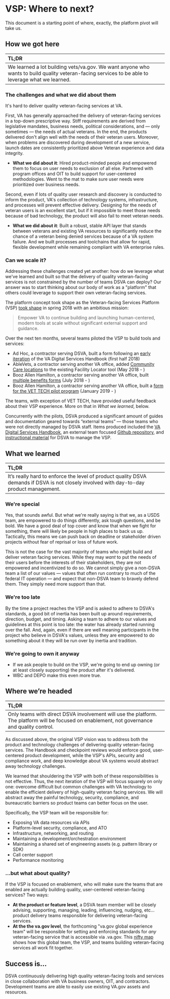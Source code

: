 # VSP: Where to next?
This document is a starting point of where, exactly, the platform pivot will take us.

## How we got here


| **TL;DR**|
|:---|
|We learned a lot building vets/va.gov. We want anyone who wants to build quality veteran-facing services to be able to leverage what we learned.|

### The challenges and what we did about them

It's hard to deliver quality veteran-facing services at VA.

First, VA has generally approached the delivery of veteran-facing services in a top-down prescriptive way. Stiff requirements are derived from legislative mandates, business needs, political considerations, and — only sometimes — the needs of actual veterans. In the end, the products delivered don't align well with the needs of their veteran users. Moreover, when problems are discovered during development of a new service, launch dates are consistently prioritized above Veteran experience and data integrity.

 - **What we did about it**: Hired product-minded people and empowered them to focus on user needs to exclusion of all else. Partnered with program offices and OIT to build support for user-centered methodologies. Went to the mat to make sure user needs were prioritized over business needs. 

Second, even if lots of quality user research and discovery is conducted to inform the product, VA's collection of technology systems, infrastructure, and processes will prevent effective delivery. Designing for the needs of veteran users is an excellent start, but if it impossible to meet those needs because of bad technology, the product will also fail to meet veteran needs.

 - **What we did about it**: Built a robust, stable API layer that stands between veterans and existing VA resources to significantly reduce the chance of a veteran being denied services because of a VA system failure. And we built processes and toolchains that allow for rapid, flexible development while remaining compliant with VA enterprise rules.

### Can we scale it?

Addressing these challenges created yet another: how do we leverage what we've learned and built so that the delivery of quality veteran-facing services is not constrained by the number of teams DSVA can deploy? Our answer was to start thinking about our body of work as a "platform" that others could leverage to support their own veteran-facing services.

The platform concept took shape as the Veteran-facing Services Platform (VSP) [took shape](https://github.com/department-of-veterans-affairs/vets.gov-team/blob/master/Work%20Practices/Platform-Support/background/old-dsva-platform-project-readme.md#background) in spring 2018 with an ambitious mission:

> Empower VA to continue building and launching human-centered, modern tools at scale without significant external support and guidance.

Over the next ten months, several teams piloted the VSP to build tools and services:

 - Ad Hoc, a contractor serving DSVA, built a form following an [early iteration](https://github.com/department-of-veterans-affairs/va-digital-services-platform-docs) of the VA Digital Services Handbook (first half 2018)
 - AbleVets, a contractor serving another VA office, added [Community Care locations](https://github.com/department-of-veterans-affairs/vets.gov-team/tree/master/Products/Facilities_Locator/community_care) to the existing Facility Locator tool (May 2018 - )
 - Booz Allen Hamilton, a contractor serving another VA office, built [multiple benefits forms](https://github.com/department-of-veterans-affairs/vets.gov-team/blob/master/Work%20Practices/Platform-Support/research/pilot-3.md) (July 2018 - )
 - Booz Allen Hamilton, a contractor serving another VA office, built a [form for the VET TECH pilot program](https://github.com/department-of-veterans-affairs/vets.gov-team/tree/master/Products/Education%20Benefits/0994) (January 2019 - )

The teams, with exception of VET TECH, have provided useful feedback about their VSP experience. More on that in _What we learned_, below.

Concurrently with the pilots, DSVA produced a significant amount of guides and documentation geared towards “external teams” — those teams who were not directly managed by DSVA staff. Items produced included the [VA Digital Services Handbook](https://department-of-veterans-affairs.github.io/va-digital-service-handbook/), an external team focused [Github repository](https://github.com/department-of-veterans-affairs/vets-external-teams), and [instructional material](https://github.com/department-of-veterans-affairs/vets.gov-team/tree/master/Work%20Practices/Platform-Support) for DSVA to manage the VSP.

## What we learned

| **TL;DR**|
|:---|
|It’s really hard to enforce the level of product quality DSVA demands if DSVA is not closely involved with day-to-day product management.|

### We're special
Yes, that sounds awful. But what we're really saying is that we, as a USDS team, are empowered to do things differently, ask tough questions, and be bold. We have a good deal of top cover and know that when we fight for something, there will likely be people in high places to back us up. Tactically, this means we can push back on deadline or stakeholder driven projects without fear of reprisal or loss of future work.

This is not the case for the vast majority of teams who might build and deliver veteran facing services. While they may _want_ to put the needs of their users before the interests of their stakeholders, they are not empowered and incentivized to do so. We cannot simply give a non-DSVA team a list of our values — values that often run contrary to much of the federal IT operation — and expect that non-DSVA team to bravely defend them. They simply need more support than that.

 
### We're too late
By the time a project reaches the VSP and is asked to adhere to DSVA's standards, a good bit of inertia has been built up around requirements, direction, budget, and timing. Asking a team to adhere to our values and guidelines at this point is too late: the water has already started running over the fall. And, again, even if there are well meaning participants in the project who believe in DSVA's values, unless they are empowered to do something about it they will be run over by inertia and tradition.

### We're going to own it anyway

- If we ask people to build on the VSP, we're going to end up owning (or at least closely supporting) the product after it's delivered.
- WBC and DEPO make this even more true.

  
## Where we’re headed


| **TL;DR**|
|:---|
|Only teams with direct DSVA involvement will use the platform. The platform will be focused on enablement, not governance and quality control.|

As discussed above, the original VSP vision was to address both the product and technology challenges of delivering quality veteran-facing services. The Handbook and checkpoint reviews would enforce good, user-centered product development, while the VSP's APIs, security and compliance work, and deep knowledge about VA systems would abstract away technology challenges.

We learned that shouldering the VSP with both of these responsibilities is not effective. Thus, the next iteration of the VSP will focus squarely on only one: overcome difficult but common challenges with VA technology to enable the efficient delivery of high-quality veteran facing services. We will abstract away the painful technology, security, compliance, and bureaucratic barriers so product teams can better focus on the user.

Specifically, the VSP team will be responsible for:

- Exposing VA data resources via APIs
- Platform-level security, compliance, and ATO
- Infrastructure, networking, and routing
- Maintaining a development/orchestration environment
- Maintaining a shared set of engineering assets (e.g. pattern library or SDK)
- Call center support
- Performance monitoring

### ...but what about quality?

If the VSP is focused on enablement, who will make sure the teams that are enabled are actually building quality, user-centered veteran-facing services? Two ways:

- **At the product or feature level**, a DSVA team member will be closely advising, supporting, managing, leading, influencing, nudging, etc... product delivery teams responsible for delivering veteran-facing services.
- **At the the va.gov level**, the forthcoming "va.gov global experience team" will be responsible for setting and enforcing standards for *any* veteran-facing service that is accessible via .va.gov. This [nifty map](team-layout.png) shows how this global team, the VSP, and teams building veteran-facing services all work fit together.

## Success is... 

DSVA continuously delivering high quality veteran-facing tools and services in close collaboration with VA business owners, OIT, and contractors. Development teams are able to easily use existing VA.gov assets and resources.
